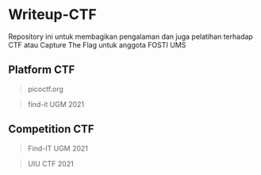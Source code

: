 # Writeup-CTF
Repository ini untuk membagikan pengalaman dan juga pelatihan terhadap CTF atau Capture The Flag untuk anggota FOSTI UMS

## Platform CTF
> picoctf.org

> find-it UGM 2021

## Competition CTF
> Find-IT UGM 2021

> UIU CTF 2021
